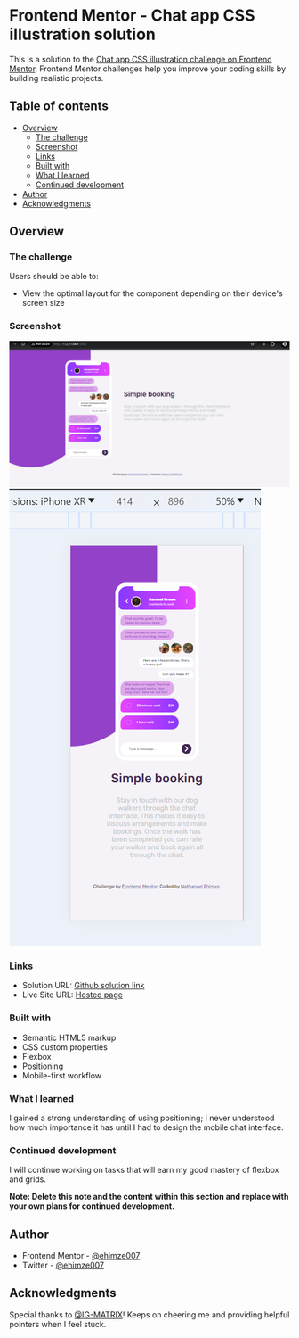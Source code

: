 # Frontend Mentor - Chat app CSS illustration solution

This is a solution to the [Chat app CSS illustration challenge on Frontend Mentor](https://www.frontendmentor.io/challenges/chat-app-css-illustration-O5auMkFqY). Frontend Mentor challenges help you improve your coding skills by building realistic projects.

## Table of contents

- [Overview](#overview)
  - [The challenge](#the-challenge)
  - [Screenshot](#screenshot)
  - [Links](#links)
  - [Built with](#built-with)
  - [What I learned](#what-i-learned)
  - [Continued development](#continued-development)
- [Author](#author)
- [Acknowledgments](#acknowledgments)

## Overview

### The challenge

Users should be able to:

- View the optimal layout for the component depending on their device's screen size

### Screenshot

![Completed Desktop View](./images/complete-desktop-view.png)
![Completed Mobile View](./images/completed-mobile-view.png)

### Links

- Solution URL: [Github solution link](https://github.com/ehimze007/chat-app-css-illustration)
- Live Site URL: [Hosted page](https://ehimze007.github.io/chat-app-css-illustration/)

### Built with

- Semantic HTML5 markup
- CSS custom properties
- Flexbox
- Positioning
- Mobile-first workflow

### What I learned

I gained a strong understanding of using positioning; I never understood how much importance it has until I had to design the mobile chat interface.

<!-- If you want more help with writing markdown, we'd recommend checking out [The Markdown Guide](https://www.markdownguide.org/) to learn more. -->

### Continued development

I will continue working on tasks that will earn my good mastery of flexbox and grids.

**Note: Delete this note and the content within this section and replace with your own plans for continued development.**

## Author

- Frontend Mentor - [@ehimze007](https://www.frontendmentor.io/profile/ehimze007)
- Twitter - [@ehimze007](https://www.twitter.com/ehimze007)

## Acknowledgments

Special thanks to [@IG-MATRIX](https://github.com/Ig-Matrix)! Keeps on cheering me and providing helpful pointers when I feel stuck.
